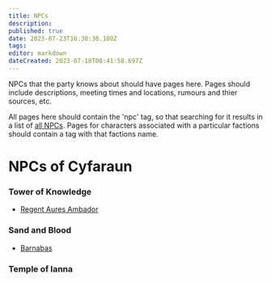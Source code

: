 ```yaml
---
title: NPCs
description: 
published: true
date: 2023-07-23T16:30:30.100Z
tags: 
editor: markdown
dateCreated: 2023-07-18T00:41:58.697Z
---
```


NPCs that the party knows about should have pages here. Pages should include descriptions, meeting times and locations, rumours and thier sources, etc.

All pages here should contain the 'npc' tag, so that searching for it results in a list of [all NPCs](https://dwiki.whateverishere.net/t/npc?sort=title).
Pages for characters associated with a particular factions should contain a tag with that factions name.

# NPCs of Cyfaraun
### Tower of Knowledge
- [Regent Aures Ambador](/npcs/new-page)
### Sand and Blood
- [Barnabas](/npcs/barnabas)
### Temple of Ianna

